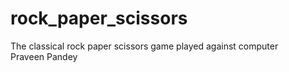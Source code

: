 # rock_paper_scissors
The classical rock paper scissors game played against computer
<br>
Praveen Pandey
